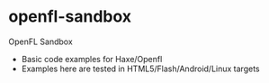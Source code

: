 openfl-sandbox
==============

OpenFL Sandbox

- Basic code examples for Haxe/Openfl
- Examples here are tested in HTML5/Flash/Android/Linux targets
